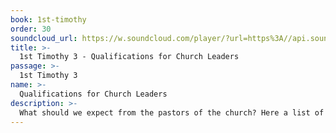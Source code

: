```yaml
---
book: 1st-timothy
order: 30
soundcloud_url: https://w.soundcloud.com/player/?url=https%3A//api.soundcloud.com/tracks/
title: >-
  1st Timothy 3 - Qualifications for Church Leaders
passage: >-
  1st Timothy 3
name: >-
  Qualifications for Church Leaders
description: >-
  What should we expect from the pastors of the church? Here a list of qualifications is given for both pastors (overseers) and deacons.
---
```


